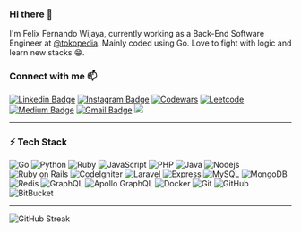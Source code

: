 ### Hi there 👋
I'm Felix Fernando Wijaya, currently working as a Back-End Software Engineer at [@tokopedia](www.tokopedia.com).
Mainly coded using Go. Love to fight with logic and learn new stacks 😁.

### Connect with me 📫
[![Linkedin Badge](https://img.shields.io/badge/-Felix_Fernando_Wijaya-blue?style=flat-square&logo=Linkedin&logoColor=white&link=https://www.linkedin.com/in/felix-fernando-wijaya/)](https://www.linkedin.com/in/felix-fernando-wijaya/)
[![Instagram Badge](https://img.shields.io/badge/-felix_fernandoo-purple?style=flat-square&logo=instagram&logoColor=white&link=https://instagram.com/felix_fernandoo/)](https://instagram.com/felix_fernandoo)
[![Codewars](https://img.shields.io/badge/-voltgizerz-gray?style=flat-square&logo=Codewars&logoColor=red&link=https://www.codewars.com/users/voltgizerz/)](https://www.codewars.com/users/voltgizerz/)
[![Leetcode](https://img.shields.io/badge/-voltgizerz-gray?style=flat-square&logo=Leetcode&logoColor=#d16c06&link=https://leetcode.com/voltgizerz/)](https://leetcode.com/voltgizerz/)
[![Medium Badge](https://img.shields.io/badge/-@voltgizerz-03a57a?style=flat-square&labelColor=000000&logo=Medium&link=https://medium.com/@voltgizerz/)](https://medium.com/@voltgizerz)
[![Gmail Badge](https://img.shields.io/badge/-felix.fernandowi@gmail.com-c14438?style=flat-square&logo=Gmail&logoColor=white&link=mailto:felix.fernandowi@gmail.com)](mailto:felix.fernandowi@gmail.com)
![](https://visitor-badge.glitch.me/badge?page_id=glgapr.glgapr)
<br />

---
### ⚡ Tech Stack

![Go](https://img.shields.io/badge/-Go-black?style=flat-square&logo=Go)
![Python](https://img.shields.io/badge/-Python-black?style=flat-square&logo=Python)
![Ruby](https://img.shields.io/badge/-Ruby-black?style=flat-square&logo=Ruby)
![JavaScript](https://img.shields.io/badge/-JavaScript-black?style=flat-square&logo=javascript)
![PHP](https://img.shields.io/badge/-PHP-black?style=flat-square&logo=PHP)
![Java](https://img.shields.io/badge/-java-black?style=flat-square&logo=java)
![Nodejs](https://img.shields.io/badge/-Nodejs-black?style=flat-square&logo=Node.js)
![Ruby on Rails](https://img.shields.io/badge/-Ruby_on_Rails-black?style=flat-square&logo=ruby-on-rails)
![CodeIgniter](https://img.shields.io/badge/-Codeigniter-black?style=flat-square&logo=codeigniter)
![Laravel](https://img.shields.io/badge/-laravel-black?style=flat-square&logo=laravel)
![Express](https://img.shields.io/badge/-Express-black?style=flat-square&logo=Express)
![MySQL](https://img.shields.io/badge/-MySQL-black?style=flat-square&logo=mysql)
![MongoDB](https://img.shields.io/badge/-MongoDB-black?style=flat-square&logo=mongodb)
![Redis](https://img.shields.io/badge/-Redis-black?style=flat-square&logo=redis)
![GraphQL](https://img.shields.io/badge/-GraphQL-E10098?style=flat-square&logo=graphql)
![Apollo GraphQL](https://img.shields.io/badge/-Apollo%20GraphQL-311C87?style=flat-square&logo=apollo-graphql)
![Docker](https://img.shields.io/badge/-Docker-black?style=flat-square&logo=docker)
![Git](https://img.shields.io/badge/-Git-black?style=flat-square&logo=git)
![GitHub](https://img.shields.io/badge/-GitHub-181717?style=flat-square&logo=github)
![BitBucket](https://img.shields.io/badge/-BitBucket-darkblue?style=flat-square&logo=bitbucket)
<br />

---
<!-- <img align="left" alt="Volgizerz's Github Stats" src="https://github-readme-stats.vercel.app/api?username=voltgizerz&show_icons=true&hide_border=true" /> -->
<img align="left" alt="GitHub Streak" src="https://github-readme-streak-stats.herokuapp.com/?user=voltgizerz&theme=dark" />

[website]: https://voltgizerz.works/
[twitter]: https://twitter.com/felix_fernand0
[instagram]: https://instagram.com/felix_fernandoo
[linkedin]: https://www.linkedin.com/in/felix-fernando-wijaya/
